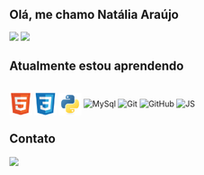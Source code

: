 <h2> Olá, me chamo Natália Araújo </h2>

<div style="display: inline_block">
<img height="150em" src="https://github-readme-stats.vercel.app/api?username=nataliarauj&theme=dracula&show_icons=true"/>
<img height="150em" src="https://github-readme-stats.vercel.app/api/top-langs/?username=nataliarauj&theme=dracula&layout=compact"/>
</div>

<h2> Atualmente estou aprendendo </h2>
<div style="display: inline_block"><br>

<img align="center" alt="HTML" heigth="50" width="40" src="https://raw.githubusercontent.com/devicons/devicon/master/icons/html5/html5-original.svg">
<img align="center" alt="CSS"heigth="50" width="40" src="https://raw.githubusercontent.com/devicons/devicon/master/icons/css3/css3-original.svg">
<img align="center" alt="Python" heigth="50" width="40" src="https://raw.githubusercontent.com/devicons/devicon/master/icons/python/python-original.svg">
<img align="center" alt="MySql" heigth="50" width="40" src="https://cdn.jsdelivr.net/gh/devicons/devicon/icons/mysql/mysql-original-wordmark.svg"/>
<img align="center" alt="Git" heigth="50" width="40" src="https://cdn.jsdelivr.net/gh/devicons/devicon/icons/git/git-original.svg"/>
<img align="center" alt="GitHub" heigth="50" width="40" src="https://cdn.jsdelivr.net/gh/devicons/devicon/icons/github/github-original.svg"/>
<img align="center" alt="JS" heigth="50" width="40" src="https://cdn.jsdelivr.net/gh/devicons/devicon/icons/javascript/javascript-original.svg"/>
</div>


<h2> Contato </h2>
<div>
<a href="https://www.linkedin.com/in/nataliarauj/">
<img src="https://cdn.jsdelivr.net/gh/devicons/devicon/icons/linkedin/linkedin-original.svg" align="center" heigth="50" width="40" > </img>
</div>  
</a>
